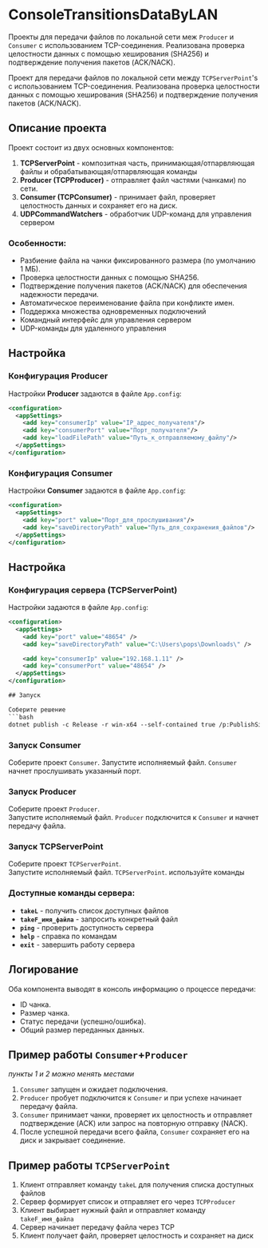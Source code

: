 # ConsoleTransitionsDataByLAN

Проекты для передачи файлов по локальной сети меж `Producer` и `Consumer` с использованием TCP-соединения. Реализована проверка целостности данных с помощью хеширования (SHA256) и подтверждение получения пакетов (ACK/NACK).

Проект для передачи файлов по локальной сети между `TCPServerPoint`'s с использованием TCP-соединения. Реализована проверка целостности данных с помощью хеширования (SHA256) и подтверждение получения пакетов (ACK/NACK).

## Описание проекта

Проект состоит из двух основных компонентов:
1. **TCPServerPoint** - композитная часть, принимающая/отпарвляющая файлы и обрабатывающая/отпарвляющая команды
1. **Producer (TCPProducer)** - отправляет файл частями (чанками) по сети.
2. **Consumer (TCPConsumer)** - принимает файл, проверяет целостность данных и сохраняет его на диск.
4. **UDPCommandWatchers** - обработчик UDP-команд для управления сервером

### Особенности:
- Разбиение файла на чанки фиксированного размера (по умолчанию 1 МБ).
- Проверка целостности данных с помощью SHA256.
- Подтверждение получения пакетов (ACK/NACK) для обеспечения надежности передачи.
- Автоматическое переименование файла при конфликте имен.
- Поддержка множества одновременных подключений
- Командный интерфейс для управления сервером
- UDP-команды для удаленного управления

## Настройка

### Конфигурация Producer
Настройки **Producer** задаются в файле `App.config`:
```xml
<configuration>
  <appSettings>
    <add key="consumerIp" value="IP_адрес_получателя"/>
    <add key="consumerPort" value="Порт_получателя"/>
    <add key="loadFilePath" value="Путь_к_отправляемому_файлу"/>
  </appSettings>
</configuration>
```

### Конфигурация Consumer
Настройки **Consumer** задаются в файле `App.config`:

```xml
<configuration>
  <appSettings>
    <add key="port" value="Порт_для_прослушивания"/>
    <add key="saveDirectoryPath" value="Путь_для_сохранения_файлов"/>
  </appSettings>
</configuration>
```

## Настройка

### Конфигурация сервера (TCPServerPoint)
Настройки задаются в файле `App.config`:
```xml
<configuration>
  <appSettings>
    <add key="port" value="48654" />
    <add key="saveDirectoryPath" value="C:\Users\pops\Downloads\" />

    <add key="consumerIp" value="192.168.1.11" />
    <add key="consumerPort" value="48654" />
  </appSettings>
</configuration>

## Запуск

Соберите решение
```bash
dotnet publish -c Release -r win-x64 --self-contained true /p:PublishSingleFile=true
``` 

### Запуск Consumer
Соберите проект `Consumer`. 
Запустите исполняемый файл. `Consumer` начнет прослушивать указанный порт.  

### Запуск Producer
Соберите проект `Producer`.  
Запустите исполняемый файл. `Producer` подключится к `Consumer` и начнет передачу файла.

### Запуск TCPServerPoint
Соберите проект `TCPServerPoint`.  
Запустите исполняемый файл. `TCPServerPoint`. используйте команды

### Доступные команды сервера:
- **`takeL`** - получить список доступных файлов
- **`takeF_имя_файла`** - запросить конкретный файл
- **`ping`** - проверить доступность сервера
- **`help`** - справка по командам
- **`exit`** - завершить работу сервера

## Логирование
Оба компонента выводят в консоль информацию о процессе передачи:
- ID чанка.
- Размер чанка.
- Статус передачи (успешно/ошибка).
- Общий размер переданных данных.

## Пример работы `Consumer`+`Producer`
*пункты 1 и 2 можно менять местами*
1. `Consumer` запущен и ожидает подключения.
2. `Producer` пробует подключится к `Consumer` и при успехе начинает передачу файла.
3. `Consumer` принимает чанки, проверяет их целостность и отправляет подтверждение (ACK) или запрос на повторную отправку (NACK).
4. После успешной передачи всего файла, `Consumer` сохраняет его на диск и закрывает соединение.

## Пример работы `TCPServerPoint`
1. Клиент отправляет команду `takeL` для получения списка доступных файлов
2. Сервер формирует список и отправляет его через `TCPProducer`
3. Клиент выбирает нужный файл и отправляет команду `takeF_имя_файла`
4. Сервер начинает передачу файла через TCP
5. Клиент получает файл, проверяет целостность и сохраняет на диск